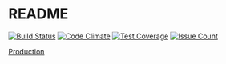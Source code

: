 # README

[![Build Status](https://travis-ci.org/charger/spa_frontend.png?branch=master)](https://travis-ci.org/charger/spa_backend)
[![Code Climate](https://codeclimate.com/github/charger/spa_frontend/badges/gpa.svg)](https://codeclimate.com/github/charger/spa_frontend)
[![Test Coverage](https://codeclimate.com/github/charger/spa_frontend/badges/coverage.svg)](https://codeclimate.com/github/charger/spa_frontend/coverage)
[![Issue Count](https://codeclimate.com/github/charger/spa_frontend/badges/issue_count.svg)](https://codeclimate.com/github/charger/spa_frontend)

[Production](http://spa.front.s3-website-us-east-1.amazonaws.com/)
